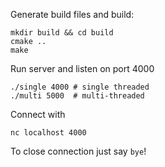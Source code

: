 
Generate build files and build:
```
mkdir build && cd build
cmake ..
make
```

Run server and listen on port 4000
```
./single 4000 # single threaded
./multi 5000  # multi-threaded
```

Connect with

```
nc localhost 4000
```

To close connection just say `bye`!
